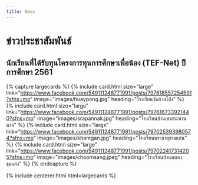 ```yaml
---
title: News
---
```


# <i class="fas fa-users"></i>ข่าวประชาสัมพันธ์

## นักเรียนที่ได้รับทุนโครงการทุนการศึกษาเพื่อน้อง (TEF-Net) ปีการศึกษา 2561

{% capture largecards %}
{%
  include card.html
  size="large"
  link="https://www.facebook.com/549111248771991/posts/797618557254591?sfns=mo"
  image="images/huaypong.jpg"
  heading="โรงเรียนวัดห้วยโป่ง"
%}
{%
  include card.html
  size="large"
  link="https://www.facebook.com/549111248771991/posts/797616733921440?sfns=mo"
  image="images/srapannak.jpg"
  heading="โรงเรียนบ้านเขาสระพานนาค"
%}
{%
  include card.html
  size="large"
  link="https://www.facebook.com/549111248771991/posts/797025393980574?sfns=mo"
  image="images/khamgan.jpg"
  heading="โรงเรียนพระธาตุขามแก่น"
%}
{%
  include card.html
  size="large"
  link="https://www.facebook.com/549111248771991/posts/797022417314205?sfns=mo"
  image="images/choomsang.jpeg"
  heading="โรงเรียนบ้านหนองชุมแสง"
%}
{% endcapture %}

{% include centerer.html html=largecards %}



